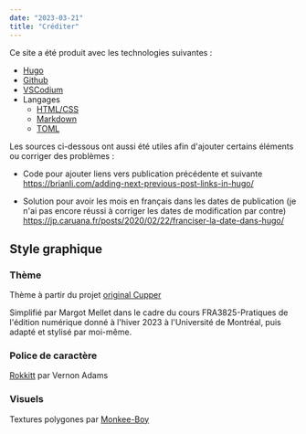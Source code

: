 ```yaml
---
date: "2023-03-21"
title: "Créditer"
---
```


Ce site a été produit avec les technologies suivantes :
- [Hugo](https://gohugo.io/)
- [Github](https://github.com/)
- [VSCodium](https://vscodium.com/)
- Langages 
    - [HTML/CSS](https://www.w3schools.com/)
    - [Markdown](https://www.markdownguide.org/)
    - [TOML](https://toml.io/fr/v1.0.0)

Les sources ci-dessous ont aussi été utiles afin d'ajouter certains éléments ou corriger des problèmes :

- Code pour ajouter liens vers publication précédente et suivante  
https://brianli.com/adding-next-previous-post-links-in-hugo/

- Solution pour avoir les mois en français dans les dates de publication (je n'ai pas encore réussi à corriger les dates de modification par contre)  
https://jp.caruana.fr/posts/2020/02/22/franciser-la-date-dans-hugo/

## Style graphique

### Thème  

Thème à partir du projet [original Cupper](https://github.com/ThePacielloGroup/cupper)

Simplifié par Margot Mellet dans le cadre du cours FRA3825-Pratiques de l'édition numérique donné à l'hiver 2023 à l'Université de Montréal, puis adapté et stylisé par moi-même.

### Police de caractère  

[Rokkitt](https://fonts.google.com/specimen/Rokkitt/about?preview.size=21&preview.text_type=paragraph&category=Serif,Monospace) par Vernon Adams

### Visuels  

Textures polygones par [Monkee-Boy](https://www.monkee-boy.com/blog/2014/05/freebie-friday-25-colorful-polygon-backgrounds)

